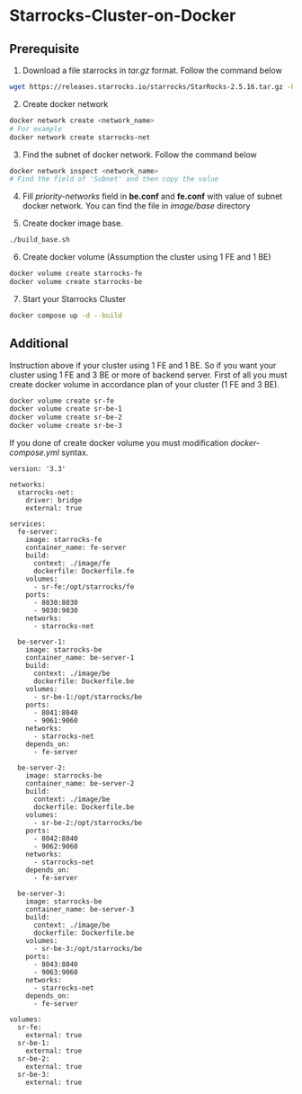 # Starrocks-Cluster-on-Docker

## Prerequisite
1. Download a file starrocks in *tar.gz* format. Follow the command below
```bash
wget https://releases.starrocks.io/starrocks/StarRocks-2.5.16.tar.gz -P ./image/base/
```

2. Create docker network
```bash
docker network create <network_name>
# For example
docker network create starrocks-net
```

3. Find the subnet of docker network. Follow the command below
```bash
docker network inspect <network_name>
# Find the field of 'Subnet' and then copy the value
```

4. Fill *priority-networks* field in **be.conf** and **fe.conf** with value of subnet docker network. You can find the file in *image/base* directory

5. Create docker image base.
```bash
./build_base.sh
```

6. Create docker volume (Assumption the cluster using 1 FE and 1 BE)
```bash
docker volume create starrocks-fe
docker volume create starrocks-be
```

7. Start your Starrocks Cluster
```bash
docker compose up -d --build
```

## Additional
Instruction above if your cluster using 1 FE and 1 BE. So if you want your cluster using 1 FE and 3 BE or more of backend server. First of all you must create docker volume in accordance plan of your cluster (1 FE and 3 BE).
```bash
docker volume create sr-fe
docker volume create sr-be-1
docker volume create sr-be-2
docker volume create sr-be-3
```
If you done of create docker volume you must modification *docker-compose.yml* syntax.
```docker
version: '3.3'

networks:
  starrocks-net:
    driver: bridge
    external: true

services:
  fe-server:
    image: starrocks-fe 
    container_name: fe-server
    build:
      context: ./image/fe
      dockerfile: Dockerfile.fe
    volumes:
      - sr-fe:/opt/starrocks/fe
    ports:
      - 8030:8030
      - 9030:9030
    networks:
      - starrocks-net
  
  be-server-1:
    image: starrocks-be
    container_name: be-server-1
    build:
      context: ./image/be
      dockerfile: Dockerfile.be
    volumes:
      - sr-be-1:/opt/starrocks/be
    ports:
      - 8041:8040
      - 9061:9060
    networks:
      - starrocks-net
    depends_on:
      - fe-server

  be-server-2:
    image: starrocks-be
    container_name: be-server-2
    build:
      context: ./image/be
      dockerfile: Dockerfile.be
    volumes:
      - sr-be-2:/opt/starrocks/be
    ports:
      - 8042:8040
      - 9062:9060
    networks:
      - starrocks-net
    depends_on:
      - fe-server

  be-server-3:
    image: starrocks-be
    container_name: be-server-3
    build:
      context: ./image/be
      dockerfile: Dockerfile.be
    volumes:
      - sr-be-3:/opt/starrocks/be
    ports:
      - 8043:8040
      - 9063:9060
    networks:
      - starrocks-net
    depends_on:
      - fe-server

volumes:
  sr-fe:
    external: true
  sr-be-1:
    external: true
  sr-be-2:
    external: true
  sr-be-3:
    external: true
```
